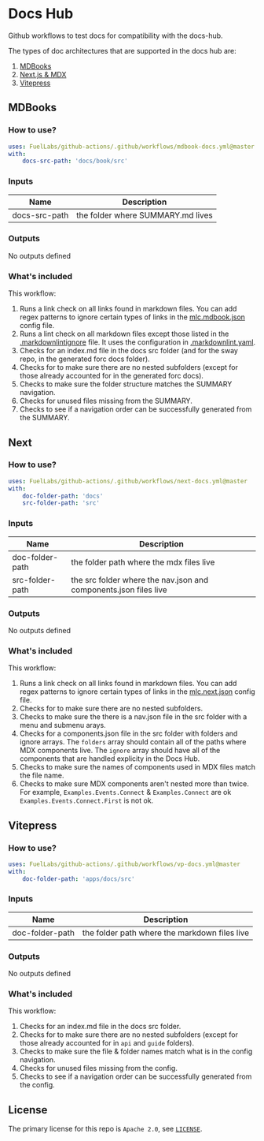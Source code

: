 # Docs Hub

Github workflows to test docs for compatibility with the docs-hub.

The types of doc architectures that are supported in the docs hub are:

1. [MDBooks](#mdbooks)
2. [Next.js & MDX](#next)
3. [Vitepress](#vitepress)

## MDBooks

### How to use?

```yml
uses: FuelLabs/github-actions/.github/workflows/mdbook-docs.yml@master
with:
    docs-src-path: 'docs/book/src'
```

### Inputs

| Name         | Description  |
| ------------ | ------------ |
| docs-src-path | the folder where SUMMARY.md lives |

### Outputs

No outputs defined

### What's included

This workflow:

1. Runs a link check on all links found in markdown files. You can add regex patterns to ignore certain types of links in the [mlc.mdbook.json](mlc.mdbook.json) config file.
2. Runs a lint check on all markdown files except those listed in the [.markdownlintignore](.markdownlintignore) file. It uses the configuration in [.markdownlint.yaml](.markdownlint.yaml).
3. Checks for an index.md file in the docs src folder (and for the sway repo, in the generated forc docs folder). 
4. Checks for to make sure there are no nested subfolders (except for those already accounted for in the generated forc docs).
5. Checks to make sure the folder structure matches the SUMMARY navigation.
6. Checks for unused files missing from the SUMMARY.
7. Checks to see if a navigation order can be successfully generated from the SUMMARY. 

## Next

### How to use?

```yml
uses: FuelLabs/github-actions/.github/workflows/next-docs.yml@master
with:
    doc-folder-path: 'docs'
    src-folder-path: 'src'
```

### Inputs

| Name         | Description  |
| ------------ | ------------ |
| doc-folder-path | the folder path where the mdx files live |
| src-folder-path | the src folder where the nav.json and components.json files live |

### Outputs

No outputs defined

### What's included

This workflow:

1. Runs a link check on all links found in markdown files. You can add regex patterns to ignore certain types of links in the [mlc.next.json](mlc.next.json) config file.
2. Checks for to make sure there are no nested subfolders.
3. Checks to make sure the there is a nav.json file in the src folder with a menu and submenu arays.
4. Checks for a components.json file in the src folder with folders and ignore arrays. The `folders` array should contain all of the paths where MDX components live. The `ignore` array should have all of the components that are handled explicity in the Docs Hub.
6. Checks to make sure the names of components used in MDX files match the file name.
7. Checks to make sure MDX components aren't nested more than twice. For example, `Examples.Events.Connect` & `Examples.Connect` are ok
`Examples.Events.Connect.First` is not ok.

## Vitepress

### How to use?

```yml
uses: FuelLabs/github-actions/.github/workflows/vp-docs.yml@master
with:
    doc-folder-path: 'apps/docs/src'
```

### Inputs

| Name         | Description  |
| ------------ | ------------ |
| doc-folder-path | the folder path where the markdown files live |

### Outputs

No outputs defined

### What's included

This workflow:

1. Checks for an index.md file in the docs src folder. 
4. Checks for to make sure there are no nested subfolders (except for those already accounted for in `api` and `guide` folders).
5. Checks to make sure the file & folder names match what is in the config navigation.
6. Checks for unused files missing from the config.
7. Checks to see if a navigation order can be successfully generated from the config.

## License

The primary license for this repo is `Apache 2.0`, see [`LICENSE`](../LICENSE.md).